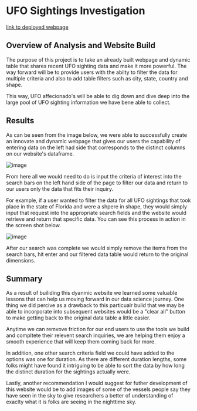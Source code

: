 # UFO Sightings Investigation

[link to deployed webpage](https://titogithub123.github.io/UFOs/)

## Overview of Analysis and Website Build
The purpose of this project is to take an already built webpage and dynamic table that shares recent UFO sighting data and make it more powerful. The way forward will be to provide users with the abilty to filter the data for multiple criteria and also to add table filters such as city, state, country and shape. 

This way, UFO affecionado's will be able to dig down and dive deep into the large pool of UFO sighting information we have bene able to collect. 

## Results

As can be seen from the image below, we were able to successfully create an innovate and dynamic webpage that gives our users the capability of entering data on the left had side that corresponds to the distinct columns on our website's dataframe. 

![image](https://user-images.githubusercontent.com/93171738/164944973-ead5f46c-c56d-4788-a0e9-8af804d528e2.png)

From here all we would need to do is input the criteria of interest into the search bars on the left hand side of the page to filter our data and return to our users only the data that fits their inquiry. 

For example, if a user wanted to filter the data for all UFO sightings that took place in the state of Florida and were a shpere in shape, they would simply input that request into the appropriate search fields and the website would retrieve and return that specific data. You can see this process in action in the screen shot below. 

![image](https://user-images.githubusercontent.com/93171738/164945205-407b2c0b-2b8a-4bb0-9ef9-3bddb0aa6e8b.png)

After our search was complete we would simply remove the items from the search bars, hit enter and our filtered data table would return to the original dimensions. 

## Summary

As a result of builiding this dyanmic website we learned some valuable lessons that can help us moving forward in our data science journey. One thing we did percive as a drawback to this particualr build that we may be able to incorporate into subsequent websites would be a "clear all" button to make getting back to the original data table a little easier.

Anytime we can remvove friction for our end users to use the tools we build and compltete their relevent search inquiries, we are helping them enjoy a smooth experience that will keep them coming back for more. 

In addition, one other search criteria field we could have added to the options was one for duration. As there are different duration lengths, some folks might have found it intriguing to be able to sort the data by how long the distinct duration for the sightings actually were. 

Lastly, another recommendation I would suggest for futher development of this website would be to add images of some of the vessels people say they have seen in the sky to give researchers a better of understanding of exaclty what it is folks are seeing in the nighttime sky. 
